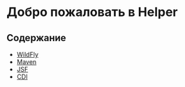 # Добро пожаловать в Helper

<h2>Содержание</h2>
<ul>
  <li><a href="https://la-94.github.io/helper/wildfly/">WildFly</a></li>
  <li><a href="https://la-94.github.io/helper/Maven/">Maven</a></li>
  <li><a href="https://la-94.github.io/helper/JSF/">JSF</a></li>
  <li><a href="https://la-94.github.io/helper/CDI/">CDI</a></li>
</ul>
